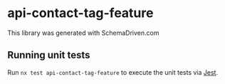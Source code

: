 
# api-contact-tag-feature

This library was generated with SchemaDriven.com

## Running unit tests

Run `nx test api-contact-tag-feature` to execute the unit tests via [Jest](https://jestjs.io).

